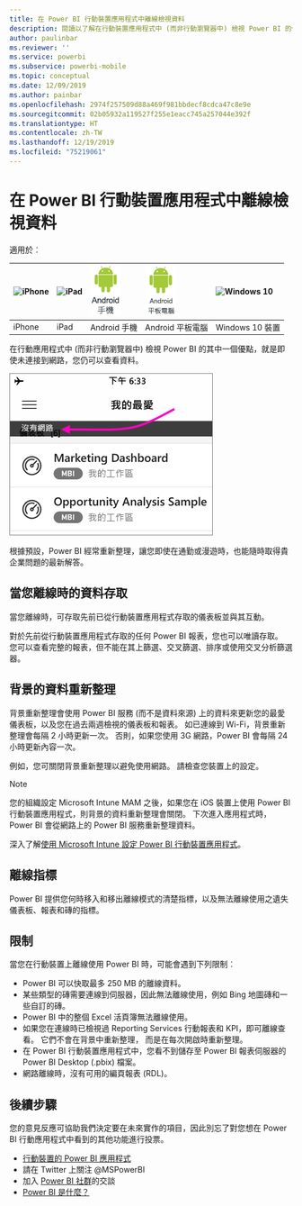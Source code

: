 ```yaml
---
title: 在 Power BI 行動裝置應用程式中離線檢視資料
description: 閱讀以了解在行動裝置應用程式中 (而非行動瀏覽器中) 檢視 Power BI 的優點：即使未連線到網路，您仍可以查看資料。
author: paulinbar
ms.reviewer: ''
ms.service: powerbi
ms.subservice: powerbi-mobile
ms.topic: conceptual
ms.date: 12/09/2019
ms.author: painbar
ms.openlocfilehash: 2974f257509d88a469f981bbdecf8cdca47c8e9e
ms.sourcegitcommit: 02b05932a119527f255e1eacc745a257044e392f
ms.translationtype: HT
ms.contentlocale: zh-TW
ms.lasthandoff: 12/19/2019
ms.locfileid: "75219061"
---
```

# <a name="view-your-data-offline-in-the-power-bi-mobile-apps"></a>在 Power BI 行動裝置應用程式中離線檢視資料
適用於︰

| ![iPhone](./media/mobile-apps-offline-data/iphone-logo-50-px.png) | ![iPad](./media/mobile-apps-offline-data/ipad-logo-50-px.png) | ![Android 手機](./media/mobile-apps-offline-data/android-phone-logo-50-px.png) | ![Android 平板電腦](./media/mobile-apps-offline-data/android-tablet-logo-50-px.png) | ![Windows 10](./media/mobile-apps-offline-data/win-10-logo-50-px.png) |
|:--- |:--- |:--- |:--- |:--- |
| iPhone |iPad |Android 手機 |Android 平板電腦 |Windows 10 裝置 |

在行動應用程式中 (而非行動瀏覽器中) 檢視 Power BI 的其中一個優點，就是即使未連接到網路，您仍可以查看資料。 

![沒有網路訊息](./media/mobile-apps-offline-data/power-bi-iphone-no-network.png)

根據預設，Power BI 經常重新整理，讓您即使在通勤或漫遊時，也能隨時取得貴企業問題的最新解答。

## <a name="data-access-while-youre-offline"></a>當您離線時的資料存取
當您離線時，可存取先前已從行動裝置應用程式存取的儀表板並與其互動。

對於先前從行動裝置應用程式存取的任何 Power BI 報表，您也可以唯讀存取。 您可以查看完整的報表，但不能在其上篩選、交叉篩選、排序或使用交叉分析篩選器。

## <a name="background-data-refresh"></a>背景的資料重新整理
背景重新整理會使用 Power BI 服務 (而不是資料來源) 上的資料來更新您的最愛儀表板，以及您在過去兩週檢視的儀表板和報表。 如已連線到 Wi-Fi，背景重新整理會每隔 2 小時更新一次。 否則，如果您使用 3G 網路，Power BI 會每隔 24 小時更新內容一次。

例如，您可關閉背景重新整理以避免使用網路。 請檢查您裝置上的設定。

> [!NOTE]
> 您的組織設定 Microsoft Intune MAM 之後，如果您在 iOS 裝置上使用 Power BI 行動裝置應用程式，則背景的資料重新整理會關閉。 下次進入應用程式時，Power BI 會從網路上的 Power BI 服務重新整理資料。
> 
> 深入了解[使用 Microsoft Intune 設定 Power BI 行動裝置應用程式](../../service-admin-mobile-intune.md)。 
> 
> 

## <a name="offline-indicators"></a>離線指標
Power BI 提供您何時移入和移出離線模式的清楚指標，以及無法離線使用之遺失儀表板、報表和磚的指標。

## <a name="limitations"></a>限制
當您在行動裝置上離線使用 Power BI 時，可能會遇到下列限制︰

* Power BI 可以快取最多 250 MB 的離線資料。
* 某些類型的磚需要連線到伺服器，因此無法離線使用，例如 Bing 地圖磚和一些自訂的磚。
* Power BI 中的整個 Excel 活頁簿無法離線使用。
* 如果您在連線時已檢視過 Reporting Services 行動報表和 KPI，即可離線查看。 它們不會在背景中重新整理， 而是在每次開啟時重新整理。
* 在 Power BI 行動裝置應用程式中，您看不到儲存至 Power BI 報表伺服器的 Power BI Desktop (.pbix) 檔案。 
* 網路離線時，沒有可用的編頁報表 (RDL)。

## <a name="next-steps"></a>後續步驟
您的意見反應可協助我們決定要在未來實作的項目，因此別忘了對您想在 Power BI 行動應用程式中看到的其他功能進行投票。 

* [行動裝置的 Power BI 應用程式](mobile-apps-for-mobile-devices.md)
* 請在 Twitter 上關注 @MSPowerBI
* 加入 [Power BI 社群](https://community.powerbi.com/)的交談
* [Power BI 是什麼？](../../fundamentals/power-bi-overview.md)